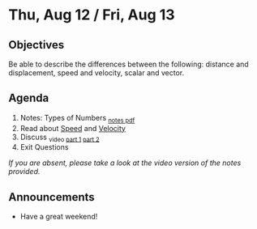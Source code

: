 Thu, Aug 12 / Fri, Aug 13
=====================

Objectives
------------
Be able to describe the differences between the following: distance and displacement, speed and velocity, scalar and vector.

Agenda  
---------  

1. Notes: Types of Numbers <sub>[notes pdf][notes]</sub>
2. Read about [Speed][1] and [Velocity][2]
3. Discuss <sub>video [part 1][vid1] [part 2][vid2]</sub>
4. Exit Questions


*If you are absent, please take a look at the video version of the notes provided.*


Announcements
-------------  
- Have a great weekend!

[notes]: https://avon.schoology.com/course/5138386942/materials/gp/5188977838
[vid1]: https://youtu.be/vZ5Bl1M6xBc
[vid2]: https://youtu.be/XluhzFftzdw
[1]: https://avon.schoology.com/course/5138386942/materials/gp/5190702955
[2]: https://avon.schoology.com/course/5138386942/materials/gp/5190702988
<!--stackedit_data:
eyJoaXN0b3J5IjpbLTgxNzA1MzAxMywtMTU2NzA1ODM1NSwyMD
I0NzUyNTI0LDE4ODY2NDcxNDAsLTI3MjAzODI3LDEzMDMzMzQ4
MjcsMTU1MTk1MzEzNiwtMTEwNjE5NzUxNSwtMTI4MTc0MjIzNi
wxODQ5MTE3ODA1LDkwODkwMTA1OCw5MTM5ODc5NjYsMTUyOTk0
NjA1OCwxNjkyMjQ4NzUxLDQzNTI2MjUwMiwyNjY0MDg4MjIsMT
c5NTA5NDg4NywtMTgxODY2MjI3MSwtMTA2NTMzMzUyMCwtNzIw
MjAxMDQ0XX0=
-->